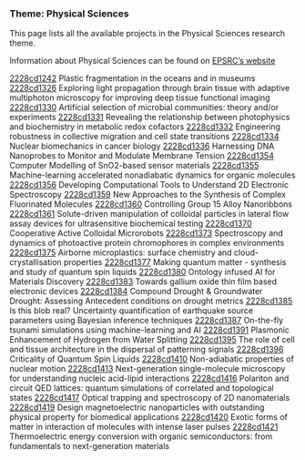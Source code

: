 ### Theme: Physical Sciences

This page lists all the available projects in the Physical Sciences research theme.

Information about Physical Sciences can be found on [EPSRC’s website](https://www.ukri.org/what-we-offer/browse-our-areas-of-investment-and-support/physical-sciences-theme/)

[2228cd1242](../projects/2228cd1242.md) Plastic fragmentation in the oceans and in museums
[2228cd1326](../projects/2228cd1326.md) Exploring light propagation through brain tissue with adaptive multiphoton microscopy for improving deep tissue functional imaging
[2228cd1330](../projects/2228cd1330.md) Artificial selection of microbial communities: theory and/or experiments
[2228cd1331](../projects/2228cd1331.md) Revealing the relationship between photophysics and biochemistry in metabolic redox cofactors
[2228cd1332](../projects/2228cd1332.md) Engineering robustness in collective migration and cell state transitions
[2228cd1334](../projects/2228cd1334.md) Nuclear biomechanics in cancer biology
[2228cd1336](../projects/2228cd1336.md) Harnessing DNA Nanoprobes to Monitor and Modulate Membrane Tension
[2228cd1354](../projects/2228cd1354.md) Computer Modelling of SnO2-based sensor materials
[2228cd1355](../projects/2228cd1355.md) Machine-learning accelerated nonadiabatic dynamics for organic molecules
[2228cd1356](../projects/2228cd1356.md) Developing Computational Tools to Understand 2D Electronic Spectroscopy
[2228cd1359](../projects/2228cd1359.md) New Approaches to the Synthesis of Complex Fluorinated Molecules
[2228cd1360](../projects/2228cd1360.md) Controlling Group 15 Alloy Nanoribbons
[2228cd1361](../projects/2228cd1361.md) Solute-driven manipulation of colloidal particles in lateral flow assay devices for ultrasensitive biochemical testing
[2228cd1370](../projects/2228cd1370.md) Cooperative Active Colloidal Microrobots
[2228cd1373](../projects/2228cd1373.md) Spectroscopy and dynamics of photoactive protein chromophores in complex environments
[2228cd1375](../projects/2228cd1375.md) Airborne microplastics: surface chemistry and cloud-crystallisation properties
[2228cd1377](../projects/2228cd1377.md) Making quantum matter - synthesis and study of quantum spin liquids
[2228cd1380](../projects/2228cd1380.md) Ontology infused AI for Materials Discovery
[2228cd1383](../projects/2228cd1383.md) Towards gallium oxide thin film based electronic devices
[2228cd1384](../projects/2228cd1384.md) Compound Drought & Groundwater Drought: Assessing Antecedent conditions on drought metrics
[2228cd1385](../projects/2228cd1385.md) Is this blob real? Uncertainty quantification of earthquake source parameters using Bayesian inference techniques
[2228cd1387](../projects/2228cd1387.md) On-the-fly tsunami simulations using machine-learning and AI
[2228cd1391](../projects/2228cd1391.md) Plasmonic Enhancement of Hydrogen from Water Splitting
[2228cd1395](../projects/2228cd1395.md) The role of cell and tissue architecture in the dispersal of patterning signals
[2228cd1396](../projects/2228cd1396.md) Criticality of Quantum Spin Liquids
[2228cd1410](../projects/2228cd1410.md) Non-adiabatic properties of nuclear motion
[2228cd1413](../projects/2228cd1413.md) Next-generation single-molecule microscopy for understanding nucleic acid-lipid interactions
[2228cd1416](../projects/2228cd1416.md) Polariton and circuit QED lattices: quantum simulations of correlated and topological states
[2228cd1417](../projects/2228cd1417.md) Optical trapping and spectroscopy of 2D nanomaterials
[2228cd1419](../projects/2228cd1419.md) Design magnetoelectric nanoparticles with outstanding physical property for biomedical applications
[2228cd1420](../projects/2228cd1420.md) Exotic forms of matter in interaction of molecules with intense laser pulses
[2228cd1421](../projects/2228cd1421.md) Thermoelectric energy conversion with organic semiconductors: from fundamentals to next-generation materials

